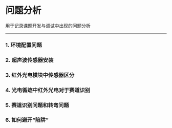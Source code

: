 # 问题分析

用于记录课题开发与调试中出现的问题分析

---

### 1. 环境配置问题

### 2. 超声波传感器安装

### 3. 红外光电模块中传感器区分

### 4. 光电循迹中红外光电对于赛道识别

### 5. 赛道识别问题和转弯问题

### 6. 如何避开“陷阱”

